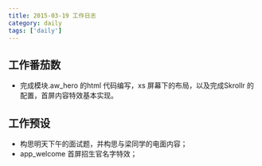 ```yaml
---
title: 2015-03-19 工作日志
category: daily
tags: ['daily']
---
```



## 工作番茄数
- 完成模块.aw_hero 的html 代码编写，xs 屏幕下的布局，以及完成Skrollr 的配置，首屏内容特效基本实现。

## 工作预设
- 构思明天下午的面试题，并构思与梁同学的电面内容；
- app_welcome 首屏招生官名字特效；